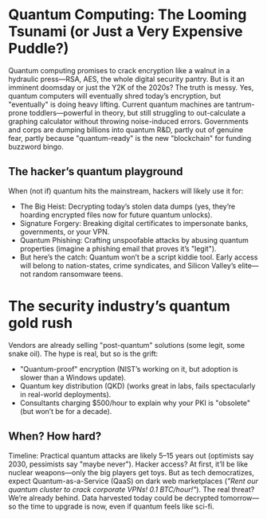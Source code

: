 # Quantum Computing: The Looming Tsunami (or Just a Very Expensive Puddle?)

Quantum computing promises to crack encryption like a walnut in a hydraulic press—RSA, AES, the whole digital security 
pantry. But is it an imminent doomsday or just the Y2K of the 2020s? The truth is messy. Yes, quantum computers will 
eventually shred today’s encryption, but "eventually" is doing heavy lifting. Current quantum machines are 
tantrum-prone toddlers—powerful in theory, but still struggling to out-calculate a graphing calculator without 
throwing noise-induced errors. Governments and corps are dumping billions into quantum R&D, partly out of genuine 
fear, partly because "quantum-ready" is the new "blockchain" for funding buzzword bingo.

## The hacker’s quantum playground

When (not if) quantum hits the mainstream, hackers will likely use it for:

* The Big Heist: Decrypting today’s stolen data dumps (yes, they’re hoarding encrypted files now for future quantum unlocks).
* Signature Forgery: Breaking digital certificates to impersonate banks, governments, or your VPN.
* Quantum Phishing: Crafting unspoofable attacks by abusing quantum properties (imagine a phishing email that proves it’s "legit").
* But here’s the catch: Quantum won’t be a script kiddie tool. Early access will belong to nation-states, crime syndicates, and Silicon Valley’s elite—not random ransomware teens.

# The security industry’s quantum gold rush

Vendors are already selling "post-quantum" solutions (some legit, some snake oil). The hype is real, but so is the grift:

* "Quantum-proof" encryption (NIST’s working on it, but adoption is slower than a Windows update).
* Quantum key distribution (QKD) (works great in labs, fails spectacularly in real-world deployments).
* Consultants charging $500/hour to explain why your PKI is "obsolete" (but won’t be for a decade).

## When? How hard?

Timeline: Practical quantum attacks are likely 5–15 years out (optimists say 2030, pessimists say "maybe never"). 
Hacker access? At first, it’ll be like nuclear weapons—only the big players get toys. But as tech democratizes, 
expect Quantum-as-a-Service (QaaS) on dark web marketplaces (*"Rent our quantum cluster to crack corporate VPNs! 
0.1 BTC/hour!"*). The real threat? We’re already behind. Data harvested today could be decrypted tomorrow—so the 
time to upgrade is now, even if quantum feels like sci-fi.